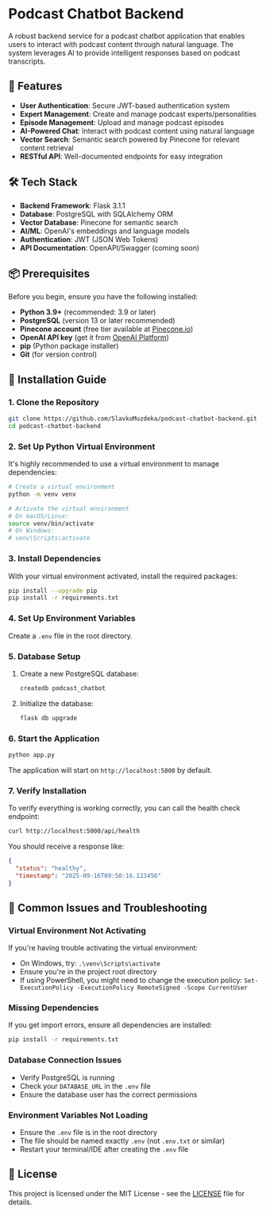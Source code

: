 # Podcast Chatbot Backend

A robust backend service for a podcast chatbot application that enables users to interact with podcast content through natural language. The system leverages AI to provide intelligent responses based on podcast transcripts.

## 🚀 Features

- **User Authentication**: Secure JWT-based authentication system
- **Expert Management**: Create and manage podcast experts/personalities
- **Episode Management**: Upload and manage podcast episodes
- **AI-Powered Chat**: Interact with podcast content using natural language
- **Vector Search**: Semantic search powered by Pinecone for relevant content retrieval
- **RESTful API**: Well-documented endpoints for easy integration

## 🛠️ Tech Stack

- **Backend Framework**: Flask 3.1.1
- **Database**: PostgreSQL with SQLAlchemy ORM
- **Vector Database**: Pinecone for semantic search
- **AI/ML**: OpenAI's embeddings and language models
- **Authentication**: JWT (JSON Web Tokens)
- **API Documentation**: OpenAPI/Swagger (coming soon)

## 📦 Prerequisites

Before you begin, ensure you have the following installed:

- **Python 3.9+** (recommended: 3.9 or later)
- **PostgreSQL** (version 13 or later recommended)
- **Pinecone account** (free tier available at [Pinecone.io](https://www.pinecone.io/))
- **OpenAI API key** (get it from [OpenAI Platform](https://platform.openai.com/))
- **pip** (Python package installer)
- **Git** (for version control)

## 🚀 Installation Guide

### 1. Clone the Repository

```bash
git clone https://github.com/SlavkoMuzdeka/podcast-chatbot-backend.git
cd podcast-chatbot-backend
```

### 2. Set Up Python Virtual Environment

It's highly recommended to use a virtual environment to manage dependencies:

```bash
# Create a virtual environment
python -m venv venv

# Activate the virtual environment
# On macOS/Linux:
source venv/bin/activate
# On Windows:
# venv\Scripts\activate
```

### 3. Install Dependencies

With your virtual environment activated, install the required packages:

```bash
pip install --upgrade pip
pip install -r requirements.txt
```

### 4. Set Up Environment Variables

Create a `.env` file in the root directory.

### 5. Database Setup

1. Create a new PostgreSQL database:
   ```bash
   createdb podcast_chatbot
   ```

2. Initialize the database:
   ```bash
   flask db upgrade
   ```

### 6. Start the Application

```bash
python app.py
```

The application will start on `http://localhost:5000` by default.

### 7. Verify Installation

To verify everything is working correctly, you can call the health check endpoint:

```bash
curl http://localhost:5000/api/health
```

You should receive a response like:
```json
{
  "status": "healthy",
  "timestamp": "2025-09-16T09:50:16.123456"
}
```

## 🔧 Common Issues and Troubleshooting

### Virtual Environment Not Activating
If you're having trouble activating the virtual environment:
- On Windows, try: `.\venv\Scripts\activate`
- Ensure you're in the project root directory
- If using PowerShell, you might need to change the execution policy: `Set-ExecutionPolicy -ExecutionPolicy RemoteSigned -Scope CurrentUser`

### Missing Dependencies
If you get import errors, ensure all dependencies are installed:
```bash
pip install -r requirements.txt
```

### Database Connection Issues
- Verify PostgreSQL is running
- Check your `DATABASE_URL` in the `.env` file
- Ensure the database user has the correct permissions

### Environment Variables Not Loading
- Ensure the `.env` file is in the root directory
- The file should be named exactly `.env` (not `.env.txt` or similar)
- Restart your terminal/IDE after creating the `.env` file

## 📝 License

This project is licensed under the MIT License - see the [LICENSE](LICENSE) file for details.